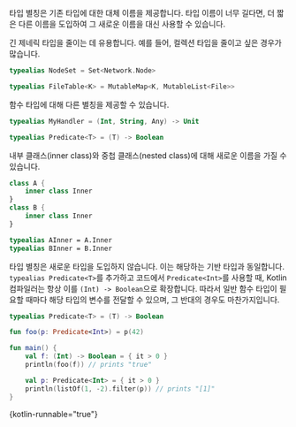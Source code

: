 [//]: # (title: 타입 별칭)

타입 별칭은 기존 타입에 대한 대체 이름을 제공합니다.
타입 이름이 너무 길다면, 더 짧은 다른 이름을 도입하여 그 새로운 이름을 대신 사용할 수 있습니다.

긴 제네릭 타입을 줄이는 데 유용합니다.
예를 들어, 컬렉션 타입을 줄이고 싶은 경우가 많습니다.

```kotlin
typealias NodeSet = Set<Network.Node>

typealias FileTable<K> = MutableMap<K, MutableList<File>>
```

함수 타입에 대해 다른 별칭을 제공할 수 있습니다.

```kotlin
typealias MyHandler = (Int, String, Any) -> Unit

typealias Predicate<T> = (T) -> Boolean
```

내부 클래스(inner class)와 중첩 클래스(nested class)에 대해 새로운 이름을 가질 수 있습니다.

```kotlin
class A {
    inner class Inner
}
class B {
    inner class Inner
}

typealias AInner = A.Inner
typealias BInner = B.Inner
```

타입 별칭은 새로운 타입을 도입하지 않습니다.
이는 해당하는 기반 타입과 동일합니다.
`typealias Predicate<T>`를 추가하고 코드에서 `Predicate<Int>`를 사용할 때, Kotlin 컴파일러는 항상 이를 `(Int) -> Boolean`으로 확장합니다.
따라서 일반 함수 타입이 필요할 때마다 해당 타입의 변수를 전달할 수 있으며, 그 반대의 경우도 마찬가지입니다.

```kotlin
typealias Predicate<T> = (T) -> Boolean

fun foo(p: Predicate<Int>) = p(42)

fun main() {
    val f: (Int) -> Boolean = { it > 0 }
    println(foo(f)) // prints "true"

    val p: Predicate<Int> = { it > 0 }
    println(listOf(1, -2).filter(p)) // prints "[1]"
}
```
{kotlin-runnable="true"}